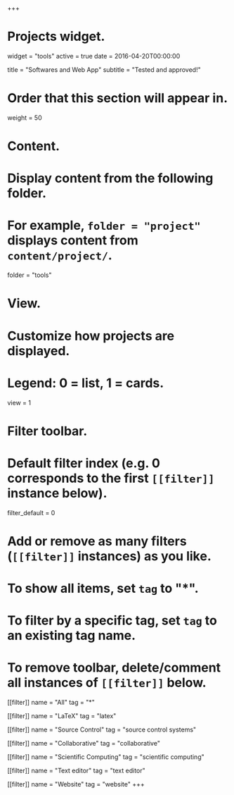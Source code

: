 +++
# Projects widget.
widget = "tools"
active = true
date = 2016-04-20T00:00:00

title = "Softwares and Web App"
subtitle = "Tested and approved!"

# Order that this section will appear in.
weight = 50

# Content.
# Display content from the following folder.
# For example, `folder = "project"` displays content from `content/project/`.
folder = "tools"

# View.
# Customize how projects are displayed.
# Legend: 0 = list, 1 = cards.
view = 1

# Filter toolbar.

# Default filter index (e.g. 0 corresponds to the first `[[filter]]` instance below).
filter_default = 0

# Add or remove as many filters (`[[filter]]` instances) as you like.
# To show all items, set `tag` to "*".
# To filter by a specific tag, set `tag` to an existing tag name.
# To remove toolbar, delete/comment all instances of `[[filter]]` below.
 [[filter]]
   name = "All"
   tag = "*"

 [[filter]]
   name = "LaTeX"
   tag = "latex"

 [[filter]]
   name = "Source Control"
   tag = "source control systems"

 [[filter]]
  name = "Collaborative"
   tag = "collaborative"

 [[filter]]
   name = "Scientific Computing"
   tag = "scientific computing"

 [[filter]]
   name = "Text editor"
   tag = "text editor"

 [[filter]]
   name = "Website"
   tag = "website"
+++
